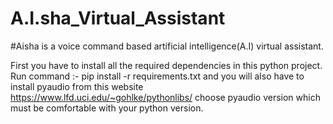 # A.I.sha_Virtual_Assistant
#Aisha is a voice command based artificial intelligence(A.I) virtual assistant. 

First you have to install all the required dependencies in this python project.
Run command :-  pip install -r requirements.txt
and you will also have to install pyaudio from this website https://www.lfd.uci.edu/~gohlke/pythonlibs/ 
choose pyaudio version which must be comfortable with your python version.
